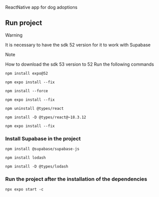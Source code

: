 ReactNative app for dog adoptions

## Run project
>[!WARNING]
>It is necessary to have the sdk 52 version for it to work with Supabase

>[!NOTE]
>How to download the sdk 53 version to 52
    Run the following commands

``npm install expo@52`` 

``npm expo install --fix``

``npm install --force``

``npm expo install --fix``

``npm uninstall @types/react``

``npm install -D @types/react@~18.3.12``

``npm expo install --fix`` 

### Install Supabase in the project
 ``npm install @supabase/supabase-js``

``npm install lodash``

``npm install -D @types/lodash``

### Run the project after the installation of the dependencies
``npx expo start -c``